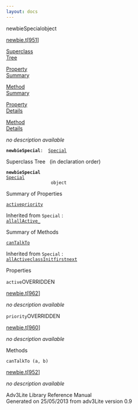 ```yaml
---
layout: docs
---
```

<span class="title">newbieSpecial</span><span class="type">object</span>

[newbie.t](../file/newbie.t.html)\[[951](../source/newbie.t.html#951)\]

[Superclass  
Tree](#_SuperClassTree_)

[Property  
Summary](#_PropSummary_)

[Method  
Summary](#_MethodSummary_)

[Property  
Details](#_Properties_)

[Method  
Details](#_Methods_)



*no description available*

**`newbieSpecial`**` :   `[`Special`](../object/Special.html)



<span id="_SuperClassTree_"></span>



<span class="hdln">Superclass Tree</span>   (in declaration order)



**`newbieSpecial`**  
[`Special`](../object/Special.html)  
`                 object`  
<span id="_PropSummary_"></span>



<span class="hdln">Summary of Properties</span>  



[`active`](#active)[`priority`](#priority)

Inherited from `Special` :  
[`all`](../object/Special.html#all)[`allActive_`](../object/Special.html#allActive_)

<span id="_MethodSummary_"></span>



<span class="hdln">Summary of Methods</span>  



[`canTalkTo`](#canTalkTo)

Inherited from `Special` :  
[`allActive`](../object/Special.html#allActive)[`classInit`](../object/Special.html#classInit)[`first`](../object/Special.html#first)[`next`](../object/Special.html#next)

<span id="_Properties_"></span>



<span class="hdln">Properties</span>  



<span id="active"></span>

`active`<span class="rem">OVERRIDDEN</span>

[newbie.t](../file/newbie.t.html)\[[962](../source/newbie.t.html#962)\]



*no description available*



<span id="priority"></span>

`priority`<span class="rem">OVERRIDDEN</span>

[newbie.t](../file/newbie.t.html)\[[960](../source/newbie.t.html#960)\]



*no description available*



<span id="_Methods_"></span>



<span class="hdln">Methods</span>  



<span id="canTalkTo"></span>

`canTalkTo (a, b)`

[newbie.t](../file/newbie.t.html)\[[952](../source/newbie.t.html#952)\]



*no description available*





Adv3Lite Library Reference Manual  
Generated on 25/05/2013 from adv3Lite version 0.9


